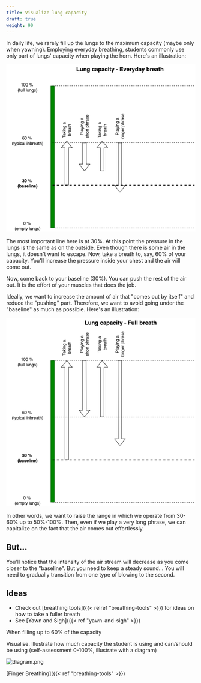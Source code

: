 ```yaml
---
title: Visualize lung capacity
draft: true
weight: 90
---
```


In daily life, we rarely fill up the lungs to the maximum capacity (maybe only when yawning). Employing everyday breathing, students commonly use only part of lungs' capacity when playing the horn. Here's an illustration:

![Diagram of everyday breath](./diagram-1.png)

The most important line here is at 30%. At this point the pressure in the lungs is the same as on the outside. Even though there is some air in the lungs, it doesn't want to escape. Now, take a breath to, say, 60% of your capacity. You'll increase the pressure inside your chest and the air will come out.

Now, come back to your baseline (30%). You can push the rest of the air out. It is the effort of your muscles that does the job.

Ideally, we want to increase the amount of air that "comes out by itself" and reduce the "pushing" part. Therefore, we want to avoid going under the "baseline" as much as possible. Here's an illustration:

![Diagram of full breath](./diagram-2.png)

In other words, we want to raise the range in which we operate from 30-60% up to 50%-100%. Then, even if we play a very long phrase, we can capitalize on the fact that the air comes out effortlessly.

## But...

You'll notice that the intensity of the air stream will decrease as you come closer to the "baseline". But you need to keep a steady sound... You will need to gradually transition from one type of blowing to the second. 

## Ideas

- Check out [breathing tools]({{< relref "breathing-tools" >}}) for ideas on how to take a fuller breath
- See [Yawn and Sigh]({{< ref "yawn-and-sigh" >}})



When filling up to 60% of the capacity


Visualise. Illustrate how much capacity the student is using and can/should be using (self-assessment 0-100%, illustrate with a diagram)

![diagram.png](./diagram.png)


[Finger Breathing]({{< ref "breathing-tools" >}})
